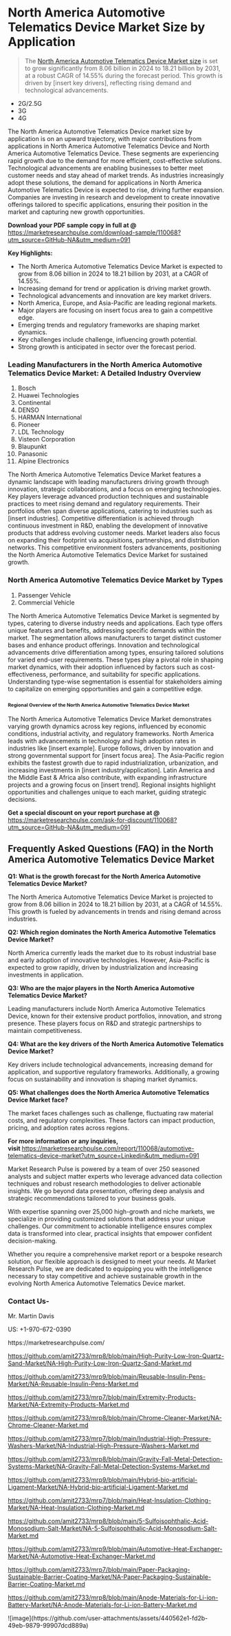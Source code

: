 <h1>North America Automotive Telematics Device Market&nbsp;Size by Application</h1><blockquote><p>The <a href="https://marketresearchpulse.com/download-sample/110068?utm_source=GitHub-NA&amp;utm_medium=091">North America Automotive Telematics Device Market size</a> is set to grow significantly from 8.06 billion in 2024 to 18.21 billion by 2031, at a robust CAGR of 14.55% during the forecast period. This growth is driven by [insert key drivers], reflecting rising demand and technological advancements.</p></blockquote><ul><li>2G/2.5G <li> 3G <li> 4G</li></ul><p>The North America Automotive Telematics Device market size by application is on an upward trajectory, with major contributions from applications in North America Automotive Telematics Device and North America Automotive Telematics Device. These segments are experiencing rapid growth due to the demand for more efficient, cost-effective solutions. Technological advancements are enabling businesses to better meet customer needs and stay ahead of market trends. As industries increasingly adopt these solutions, the demand for applications in North America Automotive Telematics Device is expected to rise, driving further expansion. Companies are investing in research and development to create innovative offerings tailored to specific applications, ensuring their position in the market and capturing new growth opportunities.</p><p><strong>Download your PDF sample copy in full at @ </strong><a href="https://marketresearchpulse.com/download-sample/110068?utm_source=GitHub-NA&amp;utm_medium=091">https://marketresearchpulse.com/download-sample/110068?utm_source=GitHub-NA&amp;utm_medium=091</a></p><p><strong>Key Highlights: </strong></p><ul><li>The North America Automotive Telematics Device Market is expected to grow from 8.06 billion in 2024 to 18.21 billion by 2031, at a CAGR of 14.55%.</li><li>Increasing demand for trend or application is driving market growth.</li><li>Technological advancements and innovation are key market drivers.</li><li>North America, Europe, and Asia-Pacific are leading regional markets.</li><li>Major players are focusing on insert focus area to gain a competitive edge.</li><li>Emerging trends and regulatory frameworks are shaping market dynamics.</li><li>Key challenges include challenge, influencing growth potential.</li><li>Strong growth is anticipated in sector over the forecast period.</li></ul><h3>Leading Manufacturers in the North America Automotive Telematics Device Market: A Detailed Industry Overview</h3><ol><li>Bosch</li><li>Huawei Technologies</li><li>Continental</li><li>DENSO</li><li>HARMAN International</li><li>Pioneer</li><li>LDL Technology</li><li>Visteon Corporation</li><li>Blaupunkt</li><li>Panasonic</li><li>Alpine Electronics</li></ol><div class="flex max-w-full flex-col flex-grow"><div class="min-h-8 text-message flex w-full flex-col items-end gap-2 whitespace-normal break-words [.text-message+&amp;]:mt-5" dir="auto" data-message-author-role="assistant" data-message-id="fd8432e4-4910-450d-b182-61b7bfb0a01f" data-message-model-slug="gpt-4o"><div class="flex w-full flex-col gap-1 empty:hidden first:pt-[3px]"><div class="markdown prose w-full break-words dark:prose-invert light"><p>The North America Automotive Telematics Device Market features a dynamic landscape with leading manufacturers driving growth through innovation, strategic collaborations, and a focus on emerging technologies. Key players leverage advanced production techniques and sustainable practices to meet rising demand and regulatory requirements. Their portfolios often span diverse applications, catering to industries such as [insert industries]. Competitive differentiation is achieved through continuous investment in R&amp;D, enabling the development of innovative products that address evolving customer needs. Market leaders also focus on expanding their footprint via acquisitions, partnerships, and distribution networks. This competitive environment fosters advancements, positioning the North America Automotive Telematics Device Market for sustained growth.</p></div></div></div></div><h3>North America Automotive Telematics Device Market by Types</h3><ol><li>Passenger Vehicle <li> Commercial Vehicle</li></ol><div class="flex max-w-full flex-col flex-grow"><div class="min-h-8 text-message flex w-full flex-col items-end gap-2 whitespace-normal break-words [.text-message+&amp;]:mt-5" dir="auto" data-message-author-role="assistant" data-message-id="084470be-0bb7-4664-bddf-5156b4f41249" data-message-model-slug="gpt-4o-mini"><div class="flex w-full flex-col gap-1 empty:hidden first:pt-[3px]"><div class="markdown prose w-full break-words dark:prose-invert light"><p>The North America Automotive Telematics Device Market is segmented by types, catering to diverse industry needs and applications. Each type offers unique features and benefits, addressing specific demands within the market. The segmentation allows manufacturers to target distinct customer bases and enhance product offerings. Innovation and technological advancements drive differentiation among types, ensuring tailored solutions for varied end-user requirements. These types play a pivotal role in shaping market dynamics, with their adoption influenced by factors such as cost-effectiveness, performance, and suitability for specific applications. Understanding type-wise segmentation is essential for stakeholders aiming to capitalize on emerging opportunities and gain a competitive edge.</p></div></div></div></div><h3><span style="font-size: 11px;">Regional Overview of the North America Automotive Telematics Device Market</span></h3><div class="flex max-w-full flex-col flex-grow"><div class="min-h-8 text-message flex w-full flex-col items-end gap-2 whitespace-normal break-words [.text-message+&amp;]:mt-5" dir="auto" data-message-author-role="assistant" data-message-id="e9038762-ce64-4e30-91c9-9bd413514231" data-message-model-slug="gpt-4o-mini"><div class="flex w-full flex-col gap-1 empty:hidden first:pt-[3px]"><div class="markdown prose w-full break-words dark:prose-invert light"><p>The North America Automotive Telematics Device Market demonstrates varying growth dynamics across key regions, influenced by economic conditions, industrial activity, and regulatory frameworks. North America leads with advancements in technology and high adoption rates in industries like [insert example]. Europe follows, driven by innovation and strong governmental support for [insert focus area]. The Asia-Pacific region exhibits the fastest growth due to rapid industrialization, urbanization, and increasing investments in [insert industry/application]. Latin America and the Middle East &amp; Africa also contribute, with expanding infrastructure projects and a growing focus on [insert trend]. Regional insights highlight opportunities and challenges unique to each market, guiding strategic decisions.</p></div></div></div></div><p><strong>Get a special discount on your report purchase at @ </strong><a href="https://marketresearchpulse.com/ask-for-discount/110068?utm_source=GitHub-NA&amp;utm_medium=091">https://marketresearchpulse.com/ask-for-discount/110068?utm_source=GitHub-NA&amp;utm_medium=091</a></p><h2>Frequently Asked Questions (FAQ) in the North America Automotive Telematics Device Market</h2><p><strong>Q1: What is the growth forecast for the North America Automotive Telematics Device Market?</strong></p><p>The North America Automotive Telematics Device Market is projected to grow from 8.06 billion in 2024 to 18.21 billion by 2031, at a CAGR of 14.55%. This growth is fueled by advancements in trends and rising demand across industries.</p><p><strong>Q2: Which region dominates the North America Automotive Telematics Device Market?</strong></p><p>North America currently leads the market due to its robust industrial base and early adoption of innovative technologies. However, Asia-Pacific is expected to grow rapidly, driven by industrialization and increasing investments in application.</p><p><strong>Q3: Who are the major players in the North America Automotive Telematics Device Market?</strong></p><p>Leading manufacturers include North America Automotive Telematics Device, known for their extensive product portfolios, innovation, and strong presence. These players focus on R&amp;D and strategic partnerships to maintain competitiveness.</p><p><strong>Q4: What are the key drivers of the North America Automotive Telematics Device Market?</strong></p><p>Key drivers include technological advancements, increasing demand for application, and supportive regulatory frameworks. Additionally, a growing focus on sustainability and innovation is shaping market dynamics.</p><p><strong>Q5: What challenges does the North America Automotive Telematics Device Market face?</strong></p><p>The market faces challenges such as challenge, fluctuating raw material costs, and regulatory complexities. These factors can impact production, pricing, and adoption rates across regions.</p><p><strong>For more information or any inquiries, visit&nbsp;</strong><a href="https://marketresearchpulse.com/report/110068/automotive-telematics-device-market?utm_source=Linkedin&utm_medium=091">https://marketresearchpulse.com/report/110068/automotive-telematics-device-market?utm_source=Linkedin&utm_medium=091</a></p><p>Market Research Pulse is powered by a team of over 250 seasoned analysts and subject matter experts who leverage advanced data collection techniques and robust research methodologies to deliver actionable insights. We go beyond data presentation, offering deep analysis and strategic recommendations tailored to your business goals.</p><p>With expertise spanning over 25,000 high-growth and niche markets, we specialize in providing customized solutions that address your unique challenges. Our commitment to actionable intelligence ensures complex data is transformed into clear, practical insights that empower confident decision-making.</p><p>Whether you require a comprehensive market report or a bespoke research solution, our flexible approach is designed to meet your needs. At Market Research Pulse, we are dedicated to equipping you with the intelligence necessary to stay competitive and achieve sustainable growth in the evolving North America Automotive Telematics Device market.</p><h3><strong>Contact Us-</strong></h3><p>Mr. Martin Davis</p><p>US: +1-970-672-0390</p><p>https://marketresearchpulse.com/</p><p><a href="https://github.com/amit2733/mrp8/blob/main/High-Purity-Low-Iron-Quartz-Sand-Market/NA-High-Purity-Low-Iron-Quartz-Sand-Market.md">https://github.com/amit2733/mrp8/blob/main/High-Purity-Low-Iron-Quartz-Sand-Market/NA-High-Purity-Low-Iron-Quartz-Sand-Market.md</a></p><p><a href="https://github.com/amit2733/mrp9/blob/main/Reusable-Insulin-Pens-Market/NA-Reusable-Insulin-Pens-Market.md">https://github.com/amit2733/mrp9/blob/main/Reusable-Insulin-Pens-Market/NA-Reusable-Insulin-Pens-Market.md</a></p><p><a href="https://github.com/amit2733/mrp7/blob/main/Extremity-Products-Market/NA-Extremity-Products-Market.md">https://github.com/amit2733/mrp7/blob/main/Extremity-Products-Market/NA-Extremity-Products-Market.md</a></p><p><a href="https://github.com/amit2733/mrp8/blob/main/Chrome-Cleaner-Market/NA-Chrome-Cleaner-Market.md">https://github.com/amit2733/mrp8/blob/main/Chrome-Cleaner-Market/NA-Chrome-Cleaner-Market.md</a></p><p><a href="https://github.com/amit2733/mrp7/blob/main/Industrial-High-Pressure-Washers-Market/NA-Industrial-High-Pressure-Washers-Market.md">https://github.com/amit2733/mrp7/blob/main/Industrial-High-Pressure-Washers-Market/NA-Industrial-High-Pressure-Washers-Market.md</a></p><p><a href="https://github.com/amit2733/mrp8/blob/main/Gravity-Fall-Metal-Detection-Systems-Market/NA-Gravity-Fall-Metal-Detection-Systems-Market.md">https://github.com/amit2733/mrp8/blob/main/Gravity-Fall-Metal-Detection-Systems-Market/NA-Gravity-Fall-Metal-Detection-Systems-Market.md</a></p><p><a href="https://github.com/amit2733/mrp9/blob/main/Hybrid-bio-artificial-Ligament-Market/NA-Hybrid-bio-artificial-Ligament-Market.md">https://github.com/amit2733/mrp9/blob/main/Hybrid-bio-artificial-Ligament-Market/NA-Hybrid-bio-artificial-Ligament-Market.md</a></p><p><a href="https://github.com/amit2733/mrp7/blob/main/Heat-Insulation-Clothing-Market/NA-Heat-Insulation-Clothing-Market.md">https://github.com/amit2733/mrp7/blob/main/Heat-Insulation-Clothing-Market/NA-Heat-Insulation-Clothing-Market.md</a></p><p><a href="https://github.com/amit2733/mrp8/blob/main/5-Sulfoisophthalic-Acid-Monosodium-Salt-Market/NA-5-Sulfoisophthalic-Acid-Monosodium-Salt-Market.md">https://github.com/amit2733/mrp8/blob/main/5-Sulfoisophthalic-Acid-Monosodium-Salt-Market/NA-5-Sulfoisophthalic-Acid-Monosodium-Salt-Market.md</a></p><p><a href="https://github.com/amit2733/mrp9/blob/main/Automotive-Heat-Exchanger-Market/NA-Automotive-Heat-Exchanger-Market.md">https://github.com/amit2733/mrp9/blob/main/Automotive-Heat-Exchanger-Market/NA-Automotive-Heat-Exchanger-Market.md</a></p><p><a href="https://github.com/amit2733/mrp7/blob/main/Paper-Packaging-Sustainable-Barrier-Coating-Market/NA-Paper-Packaging-Sustainable-Barrier-Coating-Market.md">https://github.com/amit2733/mrp7/blob/main/Paper-Packaging-Sustainable-Barrier-Coating-Market/NA-Paper-Packaging-Sustainable-Barrier-Coating-Market.md</a></p><p><a href="https://github.com/amit2733/mrp8/blob/main/Anode-Materials-for-Li-ion-Battery-Market/NA-Anode-Materials-for-Li-ion-Battery-Market.md">https://github.com/amit2733/mrp8/blob/main/Anode-Materials-for-Li-ion-Battery-Market/NA-Anode-Materials-for-Li-ion-Battery-Market.md</a></p>
![image](https://github.com/user-attachments/assets/440562e1-fd2b-49eb-9879-99907dcd889a)
